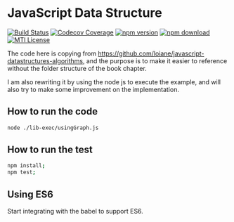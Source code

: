 # JavaScript Data Structure

[![Build Status](https://travis-ci.org/almandsky/js-data-structure.svg?branch=master)](https://travis-ci.org/almandsky/js-data-structure)
[![Codecov Coverage](https://img.shields.io/codecov/c/github/almandsky/js-data-structure.svg)](https://codecov.io/gh/almandsky/js-data-structure)
[![npm version](https://img.shields.io/npm/v/js-data-structure.svg)](https://www.npmjs.com/package/js-data-structure)
[![npm download](https://img.shields.io/npm/dt/js-data-structure.svg)](https://www.npmjs.com/package/js-data-structure)
[![MTI License](https://img.shields.io/npm/l/js-data-structure.svg)](http://opensource.org/licenses/MIT)

The code here is copying from https://github.com/loiane/javascript-datastructures-algorithms, and the purpose is to make it easier to reference without the folder structure of the book chapter.

I am also rewriting it by using the node js to execute the example, and will also try to make some improvement on the implementation.

## How to run the code

```bash
node ./lib-exec/usingGraph.js
```

## How to run the test

```bash
npm install;
npm test;
```

## Using ES6

Start integrating with the babel to support ES6.